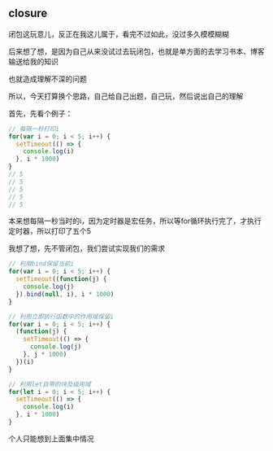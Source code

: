 ##  closure

闭包这玩意儿，反正在我这儿属于，看完不过如此，没过多久模模糊糊

后来想了想，是因为自己从来没试过去玩闭包，也就是单方面的去学习书本、博客输送给我的知识

也就造成理解不深的问题

所以，今天打算换个思路，自己给自己出题，自己玩，然后说出自己的理解

首先，先看个例子：

```javascript
// 每隔一秒打印i
for(var i = 0; i < 5; i++) {
  setTimeout(() => {
    console.log(i)
  }, i * 1000)
}
// 5
// 5
// 5
// 5
// 5
```

本来想每隔一秒当时的i，因为定时器是宏任务，所以等for循环执行完了，才执行定时器，所以打印了五个5

我想了想，先不管闭包，我们尝试实现我们的需求

```javascript
// 利用bind保留当前i
for(var i = 0; i < 5; i++) {
  setTimeout((function(j) {
    console.log(j)
  }).bind(null, i), i * 1000)
}

// 利用立即执行函数中的作用域保留i
for(var i = 0; i < 5; i++) {
  (function(j) {
    setTimeout(() => {
      console.log(j)
    }, j * 1000)
  })(i)
}

// 利用let自带的块及级用域
for(let i = 0; i < 5; i++) {
  setTimeout(() => {
    console.log(i)
  }, i * 1000)
}
```

个人只能想到上面集中情况

